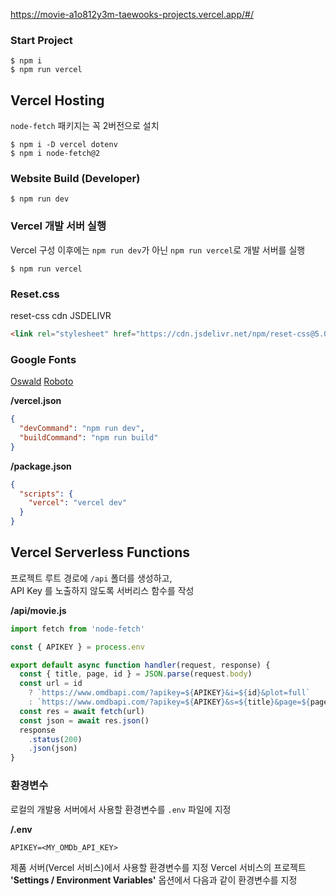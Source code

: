 https://movie-a1o812y3m-taewooks-projects.vercel.app/#/

### Start Project
```
$ npm i
$ npm run vercel
```


## Vercel Hosting
`node-fetch` 패키지는 꼭 2버전으로 설치

```
$ npm i -D vercel dotenv
$ npm i node-fetch@2
```


### Website Build (Developer)
```
$ npm run dev
```


### Vercel 개발 서버 실행
Vercel 구성 이후에는 `npm run dev`가 아닌 `npm run vercel`로 개발 서버를 실행

```
$ npm run vercel
```


### Reset.css
reset-css cdn  JSDELIVR

```html
<link rel="stylesheet" href="https://cdn.jsdelivr.net/npm/reset-css@5.0.1/reset.min.css" />
```

### Google Fonts
[Oswald](https://fonts.google.com/specimen/Oswald?query=oswa)
[Roboto](https://fonts.google.com/specimen/Roboto?query=robo) 



__/vercel.json__

```json
{
  "devCommand": "npm run dev",
  "buildCommand": "npm run build"
}
```

__/package.json__

```json
{
  "scripts": {
    "vercel": "vercel dev"
  }
}
```


## Vercel Serverless Functions

프로젝트 루트 경로에 `/api` 폴더를 생성하고,   
API Key 를 노출하지 않도록 서버리스 함수를 작성

__/api/movie.js__

```js
import fetch from 'node-fetch'

const { APIKEY } = process.env

export default async function handler(request, response) {
  const { title, page, id } = JSON.parse(request.body)
  const url = id
    ? `https://www.omdbapi.com/?apikey=${APIKEY}&i=${id}&plot=full`
    : `https://www.omdbapi.com/?apikey=${APIKEY}&s=${title}&page=${page}`
  const res = await fetch(url)
  const json = await res.json()
  response
    .status(200)
    .json(json)
}
```

### 환경변수
로컬의 개발용 서버에서 사용할 환경변수를 `.env` 파일에 지정

__/.env__

```dotenv
APIKEY=<MY_OMDb_API_KEY>
```

제품 서버(Vercel 서비스)에서 사용할 환경변수를 지정
Vercel 서비스의 프로젝트 __'Settings / Environment Variables'__ 옵션에서 다음과 같이 환경변수를 지정
